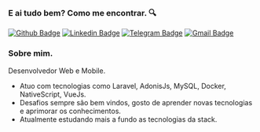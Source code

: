 ### E ai tudo bem? Como me encontrar. :mag:

[![Github Badge](https://img.shields.io/badge/-Github-000?style=flat-square&logo=Github&logoColor=white&link=https://github.com/edvaldolima)](https://github.com/edvaldolima)
[![Linkedin Badge](https://img.shields.io/badge/-LinkedIn-blue?style=flat-square&logo=Linkedin&logoColor=white&link=https://www.linkedin.com/in/edvaldo-slima/)](https://www.linkedin.com/in/edvaldo-slima/)
[![Telegram Badge](https://img.shields.io/badge/-Telegram-1ca0f1?style=flat-square&labelColor=1ca0f1&logo=telegram&logoColor=white&link=https://t.me/edvaldolima)](https://t.me/edvaldolima)
[![Gmail Badge](https://img.shields.io/badge/-Gmail-c14438?style=flat-square&logo=Gmail&logoColor=white&link=mailto:edvaldojunodi@gmail.com)](mailto:edvaldojunodi@gmail.com)

### Sobre mim.

Desenvolvedor Web e Mobile.
  
- Atuo com tecnologias como Laravel, AdonisJs, MySQL, Docker, NativeScript, VueJs. 
- Desafios sempre são bem vindos, gosto de aprender novas tecnologias e aprimorar os conhecimentos.
- Atualmente estudando mais a fundo as tecnologias da stack.

<!--

Here are some ideas to get you started:

- 🔭 I’m currently working on ...
- 🌱 I’m currently learning ...
- 👯 I’m looking to collaborate on ...
- 🤔 I’m looking for help with ...
- 💬 Ask me about ...
- 📫 How to reach me: ...
- 😄 Pronouns: ...
- ⚡ Fun fact: ...
-->
